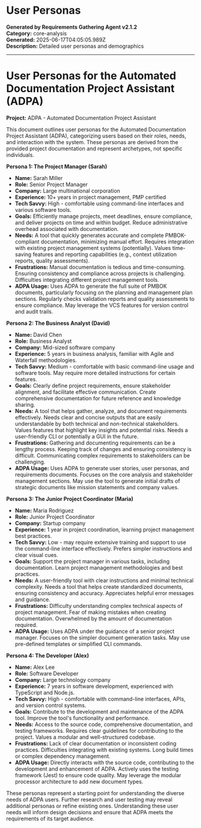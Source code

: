 # User Personas

**Generated by Requirements Gathering Agent v2.1.2**  
**Category:** core-analysis  
**Generated:** 2025-06-17T04:05:05.989Z  
**Description:** Detailed user personas and demographics

---

# User Personas for the Automated Documentation Project Assistant (ADPA)

**Project:** ADPA - Automated Documentation Project Assistant

This document outlines user personas for the Automated Documentation Project Assistant (ADPA),  categorizing users based on their roles, needs, and interaction with the system.  These personas are derived from the provided project documentation and represent archetypes, not specific individuals.

**Persona 1: The Project Manager (Sarah)**

* **Name:** Sarah Miller
* **Role:** Senior Project Manager
* **Company:** Large multinational corporation
* **Experience:** 10+ years in project management, PMP certified
* **Tech Savvy:** High - comfortable using command-line interfaces and various software tools.
* **Goals:**  Efficiently manage projects, meet deadlines, ensure compliance, and deliver projects on time and within budget.  Reduce administrative overhead associated with documentation.
* **Needs:**  A tool that quickly generates accurate and complete PMBOK-compliant documentation, minimizing manual effort.  Requires integration with existing project management systems (potentially).  Values time-saving features and reporting capabilities (e.g., context utilization reports, quality assessments).
* **Frustrations:**  Manual documentation is tedious and time-consuming.  Ensuring consistency and compliance across projects is challenging.  Difficulties integrating different project management tools.
* **ADPA Usage:** Uses ADPA to generate the full suite of PMBOK documents, particularly focusing on the planning and management plan sections.  Regularly checks validation reports and quality assessments to ensure compliance.  May leverage the VCS features for version control and audit trails.


**Persona 2: The Business Analyst (David)**

* **Name:** David Chen
* **Role:** Business Analyst
* **Company:** Mid-sized software company
* **Experience:** 5 years in business analysis, familiar with Agile and Waterfall methodologies.
* **Tech Savvy:** Medium - comfortable with basic command-line usage and software tools.  May require more detailed instructions for certain features.
* **Goals:**  Clearly define project requirements, ensure stakeholder alignment, and facilitate effective communication.  Create comprehensive documentation for future reference and knowledge sharing.
* **Needs:** A tool that helps gather, analyze, and document requirements effectively.  Needs clear and concise outputs that are easily understandable by both technical and non-technical stakeholders.  Values features that highlight key insights and potential risks.  Needs a user-friendly CLI or potentially a GUI in the future.
* **Frustrations:** Gathering and documenting requirements can be a lengthy process.  Keeping track of changes and ensuring consistency is difficult.  Communicating complex requirements to stakeholders can be challenging.
* **ADPA Usage:** Uses ADPA to generate user stories, user personas, and requirements documents.  Focuses on the core analysis and stakeholder management sections.  May use the tool to generate initial drafts of strategic documents like mission statements and company values.


**Persona 3: The Junior Project Coordinator (Maria)**

* **Name:** Maria Rodriguez
* **Role:** Junior Project Coordinator
* **Company:** Startup company
* **Experience:** 1 year in project coordination, learning project management best practices.
* **Tech Savvy:** Low - may require extensive training and support to use the command-line interface effectively.  Prefers simpler instructions and clear visual cues.
* **Goals:**  Support the project manager in various tasks, including documentation.  Learn project management methodologies and best practices.
* **Needs:**  A user-friendly tool with clear instructions and minimal technical complexity.  Needs a tool that helps create standardized documents, ensuring consistency and accuracy.  Appreciates helpful error messages and guidance.
* **Frustrations:**  Difficulty understanding complex technical aspects of project management.  Fear of making mistakes when creating documentation.  Overwhelmed by the amount of documentation required.
* **ADPA Usage:** Uses ADPA under the guidance of a senior project manager.  Focuses on the simpler document generation tasks.  May use pre-defined templates or simplified CLI commands.


**Persona 4: The Developer (Alex)**

* **Name:** Alex Lee
* **Role:** Software Developer
* **Company:** Large technology company
* **Experience:** 7 years in software development, experienced with TypeScript and Node.js.
* **Tech Savvy:** High - comfortable with command-line interfaces, APIs, and version control systems.
* **Goals:**  Contribute to the development and maintenance of the ADPA tool.  Improve the tool's functionality and performance.
* **Needs:**  Access to the source code, comprehensive documentation, and testing frameworks.  Requires clear guidelines for contributing to the project.  Values a modular and well-structured codebase.
* **Frustrations:**  Lack of clear documentation or inconsistent coding practices.  Difficulties integrating with existing systems.  Long build times or complex dependency management.
* **ADPA Usage:** Directly interacts with the source code, contributing to the development and enhancement of ADPA.  Actively uses the testing framework (Jest) to ensure code quality.  May leverage the modular processor architecture to add new document types.


These personas represent a starting point for understanding the diverse needs of ADPA users.  Further research and user testing may reveal additional personas or refine existing ones.  Understanding these user needs will inform design decisions and ensure that ADPA meets the requirements of its target audience.

